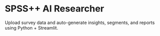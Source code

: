 # SPSS++ AI Researcher
Upload survey data and auto-generate insights, segments, and reports using Python + Streamlit.
